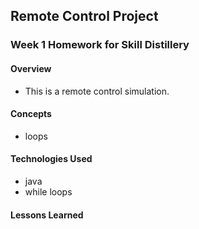 ## Remote Control Project

### Week 1 Homework for Skill Distillery

#### Overview

* This is a remote control simulation.

#### Concepts

* loops

#### Technologies Used

* java
* while loops

#### Lessons Learned
